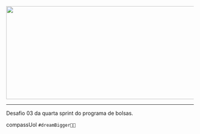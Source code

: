 <img height="250" width="850" src="https://user-images.githubusercontent.com/82064724/150544881-4ae03644-563b-428d-b7fd-9c6642734f6e.png">

---

Desafio 03 da quarta sprint do programa de bolsas.

compassUol `#dreamBigger🚀🧡`
